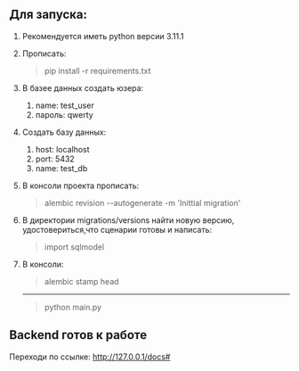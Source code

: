 Для запуска:
---
1. Рекомендуется иметь python версии 3.11.1
2. Прописать:
    >   pip install -r requirements.txt 
    
3. В базее данных создать юзера:
   1. name: test_user
   2. пароль: qwerty
4. Создать базу данных:
   1. host: localhost
   2. port: 5432
   3. name: test_db
5. В консоли проекта прописать:
    >alembic revision --autogenerate -m 'Inittial migration'
6. В директории migrations/versions найти новую версию, удостовериться,что сценарии готовы и написать:
   > import sqlmodel
7. В консоли:
   > alembic stamp head
   ---
   > python main.py

Backend готов к работе
---
Переходи по ссылке: http://127.0.0.1/docs#

   